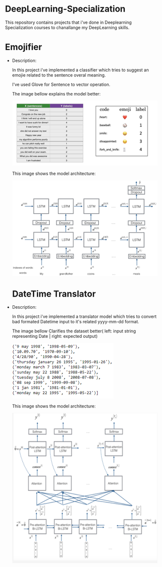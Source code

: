 # DeepLearning-Specialization
This repository contains projects that i've done in Deeplearning Specialization courses to chanallange my DeepLearning skills.

# Emojifier

- Description:

  In this project i've implemented a classifier which tries to suggest an emojie related to the sentence overal meaning.
  
  I've used Glove for Sentence to vector operation.
  
  The image bellow explains the model better:
 
  ![](Emojify/images/dataset_emojifier.png)
  
  This image shows the model architecture:
  
  ![](Emojify/images/emojifier.png)
  
  # DateTime Translator

- Description:

  In this project i've implemented a translator model  which tries to convert bad formated Datetime input to it's related yyyy-mm-dd format.
  
  The image bellow Clarifies the dataset better( left: input string representing Date | right: expected output)
 
  ![](DateTimeTranslator/images/input.PNG)
  
  This image shows the model architecture:
  
  ![](DateTimeTranslator/images/architecture.PNG)
  
